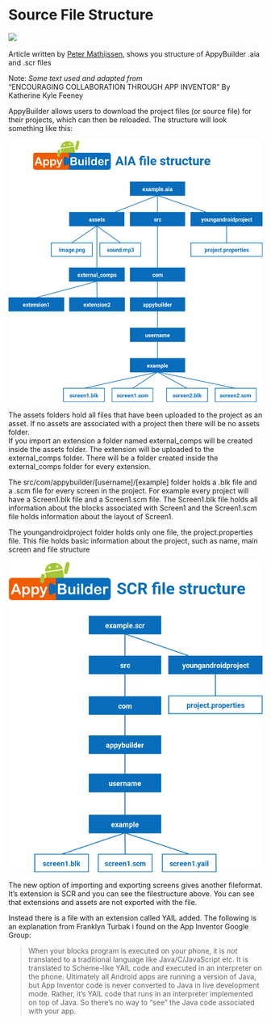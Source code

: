 # Source File Structure

![](https://blobscdn.gitbook.com/v0/b/gitbook-28427.appspot.com/o/assets%2F-L93-jOwVwLojc0B0kcn%2F-LGbYfUMBfZRIMPxNJWg%2F-LGb_9Wd1j8CzHLAYgJL%2Fimage.png?alt=media&token=dde86799-0c64-4048-8119-605ec2bcf859)

Article written by [Peter Mathijssen](http://community.appybuilder.com/u/peter_mathijssen/summary), shows you structure of AppyBuilder .aia and .scr files

Note: _Some text used and adapted from_  
“ENCOURAGING COLLABORATION THROUGH APP INVENTOR” By Katherine Kyle Feeney

AppyBuilder allows users to download the project files \(or source file\) for their projects, which can then be reloaded. The structure will look something like this:

![](../.gitbook/assets/image%20%2873%29.png)

The assets folders hold all files that have been uploaded to the project as an asset. If no assets are associated with a project then there will be no assets folder.  
If you import an extension a folder named external\_comps will be created inside the assets folder. The extension will be uploaded to the external\_comps folder. There will be a folder created inside the external\_comps folder for every extension.

The src/com/appybuilder/\[username\]/\[example\] folder holds a .blk file and a .scm file for every screen in the project. For example every project will have a Screen1.blk file and a Screen1.scm file. The Screen1.blk file holds all information about the blocks associated with Screen1 and the Screen1.scm file holds information about the layout of Screen1.

The youngandroidproject folder holds only one file, the project.properties file. This file holds basic information about the project, such as name, main screen and file structure

![](../.gitbook/assets/image%20%2821%29.png)

The new option of importing and exporting screens gives another fileformat. It’s extension is SCR and you can see the filestructure above. You can see that extensions and assets are not exported with the file.

Instead there is a file with an extension called YAIL added. The following is an explanation from Franklyn Turbak i found on the App Inventor Google Group:

> When your blocks program is executed on your phone, it is _not_ translated to a traditional language like Java/C/JavaScript etc. It is translated to Scheme-like YAIL code and executed in an interpreter on the phone. Ultimately all Android apps are running a version of Java, but App Inventor code is never converted to Java in live development mode. Rather, it’s YAIL code that runs in an interpreter implemented on top of Java. So there’s no way to “see” the Java code associated with your app.

